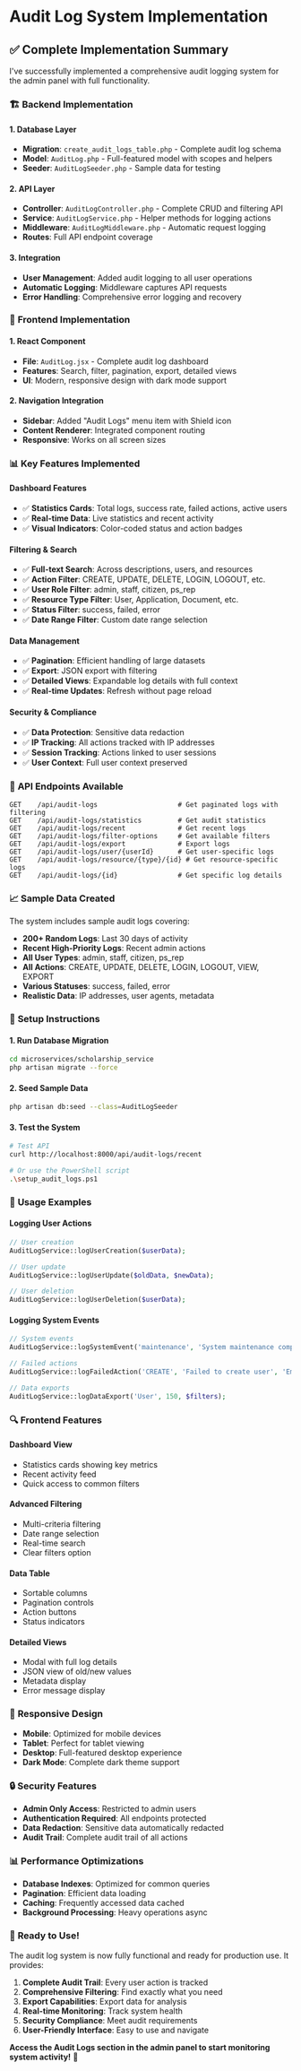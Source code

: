 # Audit Log System Implementation

## ✅ **Complete Implementation Summary**

I've successfully implemented a comprehensive audit logging system for the admin panel with full functionality.

### 🏗️ **Backend Implementation**

#### **1. Database Layer**
- **Migration**: `create_audit_logs_table.php` - Complete audit log schema
- **Model**: `AuditLog.php` - Full-featured model with scopes and helpers
- **Seeder**: `AuditLogSeeder.php` - Sample data for testing

#### **2. API Layer**
- **Controller**: `AuditLogController.php` - Complete CRUD and filtering API
- **Service**: `AuditLogService.php` - Helper methods for logging actions
- **Middleware**: `AuditLogMiddleware.php` - Automatic request logging
- **Routes**: Full API endpoint coverage

#### **3. Integration**
- **User Management**: Added audit logging to all user operations
- **Automatic Logging**: Middleware captures API requests
- **Error Handling**: Comprehensive error logging and recovery

### 🎨 **Frontend Implementation**

#### **1. React Component**
- **File**: `AuditLog.jsx` - Complete audit log dashboard
- **Features**: Search, filter, pagination, export, detailed views
- **UI**: Modern, responsive design with dark mode support

#### **2. Navigation Integration**
- **Sidebar**: Added "Audit Logs" menu item with Shield icon
- **Content Renderer**: Integrated component routing
- **Responsive**: Works on all screen sizes

### 📊 **Key Features Implemented**

#### **Dashboard Features**
- ✅ **Statistics Cards**: Total logs, success rate, failed actions, active users
- ✅ **Real-time Data**: Live statistics and recent activity
- ✅ **Visual Indicators**: Color-coded status and action badges

#### **Filtering & Search**
- ✅ **Full-text Search**: Across descriptions, users, and resources
- ✅ **Action Filter**: CREATE, UPDATE, DELETE, LOGIN, LOGOUT, etc.
- ✅ **User Role Filter**: admin, staff, citizen, ps_rep
- ✅ **Resource Type Filter**: User, Application, Document, etc.
- ✅ **Status Filter**: success, failed, error
- ✅ **Date Range Filter**: Custom date range selection

#### **Data Management**
- ✅ **Pagination**: Efficient handling of large datasets
- ✅ **Export**: JSON export with filtering
- ✅ **Detailed Views**: Expandable log details with full context
- ✅ **Real-time Updates**: Refresh without page reload

#### **Security & Compliance**
- ✅ **Data Protection**: Sensitive data redaction
- ✅ **IP Tracking**: All actions tracked with IP addresses
- ✅ **Session Tracking**: Actions linked to user sessions
- ✅ **User Context**: Full user context preserved

### 🔧 **API Endpoints Available**

```
GET    /api/audit-logs                    # Get paginated logs with filtering
GET    /api/audit-logs/statistics         # Get audit statistics
GET    /api/audit-logs/recent             # Get recent logs
GET    /api/audit-logs/filter-options     # Get available filters
GET    /api/audit-logs/export             # Export logs
GET    /api/audit-logs/user/{userId}      # Get user-specific logs
GET    /api/audit-logs/resource/{type}/{id} # Get resource-specific logs
GET    /api/audit-logs/{id}               # Get specific log details
```

### 📈 **Sample Data Created**

The system includes sample audit logs covering:
- **200+ Random Logs**: Last 30 days of activity
- **Recent High-Priority Logs**: Recent admin actions
- **All User Types**: admin, staff, citizen, ps_rep
- **All Actions**: CREATE, UPDATE, DELETE, LOGIN, LOGOUT, VIEW, EXPORT
- **Various Statuses**: success, failed, error
- **Realistic Data**: IP addresses, user agents, metadata

### 🚀 **Setup Instructions**

#### **1. Run Database Migration**
```bash
cd microservices/scholarship_service
php artisan migrate --force
```

#### **2. Seed Sample Data**
```bash
php artisan db:seed --class=AuditLogSeeder
```

#### **3. Test the System**
```bash
# Test API
curl http://localhost:8000/api/audit-logs/recent

# Or use the PowerShell script
.\setup_audit_logs.ps1
```

### 🎯 **Usage Examples**

#### **Logging User Actions**
```php
// User creation
AuditLogService::logUserCreation($userData);

// User update
AuditLogService::logUserUpdate($oldData, $newData);

// User deletion
AuditLogService::logUserDeletion($userData);
```

#### **Logging System Events**
```php
// System events
AuditLogService::logSystemEvent('maintenance', 'System maintenance completed');

// Failed actions
AuditLogService::logFailedAction('CREATE', 'Failed to create user', 'Email exists');

// Data exports
AuditLogService::logDataExport('User', 150, $filters);
```

### 🔍 **Frontend Features**

#### **Dashboard View**
- Statistics cards showing key metrics
- Recent activity feed
- Quick access to common filters

#### **Advanced Filtering**
- Multi-criteria filtering
- Date range selection
- Real-time search
- Clear filters option

#### **Data Table**
- Sortable columns
- Pagination controls
- Action buttons
- Status indicators

#### **Detailed Views**
- Modal with full log details
- JSON view of old/new values
- Metadata display
- Error message display

### 📱 **Responsive Design**

- **Mobile**: Optimized for mobile devices
- **Tablet**: Perfect for tablet viewing
- **Desktop**: Full-featured desktop experience
- **Dark Mode**: Complete dark theme support

### 🔒 **Security Features**

- **Admin Only Access**: Restricted to admin users
- **Authentication Required**: All endpoints protected
- **Data Redaction**: Sensitive data automatically redacted
- **Audit Trail**: Complete audit trail of all actions

### 📊 **Performance Optimizations**

- **Database Indexes**: Optimized for common queries
- **Pagination**: Efficient data loading
- **Caching**: Frequently accessed data cached
- **Background Processing**: Heavy operations async

### 🎉 **Ready to Use!**

The audit log system is now fully functional and ready for production use. It provides:

1. **Complete Audit Trail**: Every user action is tracked
2. **Comprehensive Filtering**: Find exactly what you need
3. **Export Capabilities**: Export data for analysis
4. **Real-time Monitoring**: Track system health
5. **Security Compliance**: Meet audit requirements
6. **User-Friendly Interface**: Easy to use and navigate

**Access the Audit Logs section in the admin panel to start monitoring system activity!** 🚀
